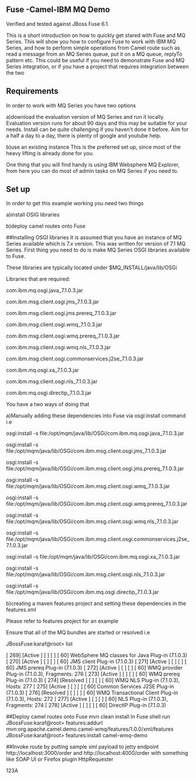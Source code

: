 ## Fuse -Camel-IBM MQ Demo

Verified and tested against JBoss Fuse 6.1.

This is a short introduction on how to quickly get stared with Fuse and MQ Series. This will show you how to configure Fuse to work with IBM MQ Series, and how to perform simple operations from Camel route such as read a message from an MQ Series queue, put it on a MQ queue, replyTo pattern etc. This could be useful if you need to demonstrate Fuse and MQ Series integration, or if you have a project that requires integration between the two



## Requirements

In order to work with MQ Series you have two options

a)download the evaluation version of MQ Series and run it locally. Evaluation version runs for about 90 days and this may be suitable for your needs. Install can be quite challenging if you haven't done it before. Aim for a half a day to a day, there is plenty of google and youtube help.

b)use an existing instance This is the preferred set up, since most of the heavy lifting is already done for you.


One thing that you will find handy is using IBM Websphere MQ Explorer, from here you can do most of admin tasks on MQ Series if you need to.




## Set up
In order to get this example working you need two things

a)install OSIG libraries

b)deploy camel routes onto Fuse

##Installing OSGI libraries
It is assumed that you have an instance of MQ Series available which is 7.x version. This was written for version of 7.1 MQ Series.
First thing you need to do is make MQ Series OSGI libraries available to Fuse.

These libraries are typically located under $MQ_INSTALL/java/lib/OSGi

 
Libraries that are required:

com.ibm.mq.osgi.java_7.1.0.3.jar

com.ibm.msg.client.osgi.jms_7.1.0.3.jar

com.ibm.msg.client.osgi.jms.prereq_7.1.0.3.jar

com.ibm.msg.client.osgi.wmq_7.1.0.3.jar

com.ibm.msg.client.osgi.wmq.prereq_7.1.0.3.jar

com.ibm.msg.client.osgi.wmq.nls_7.1.0.3.jar

com.ibm.msg.client.osgi.commonservices.j2se_7.1.0.3.jar

com.ibm.mq.osgi.xa_7.1.0.3.jar

com.ibm.msg.client.osgi.nls_7.1.0.3.jar

com.ibm.mq.osgi.directip_7.1.0.3.jar

  

You have a two ways of doing that
 

a)Manually adding these dependencies into Fuse via osgi:install command i.e

osgi:install -s file:/opt/mqm/java/lib/OSGi/com.ibm.mq.osgi.java_7.1.0.3.jar

osgi:install -s file:/opt/mqm/java/lib/OSGi/com.ibm.msg.client.osgi.jms_7.1.0.3.jar

osgi:install -s file:/opt/mqm/java/lib/OSGi/com.ibm.msg.client.osgi.jms.prereq_7.1.0.3.jar

osgi:install -s file:/opt/mqm/java/lib/OSGi/com.ibm.msg.client.osgi.wmq_7.1.0.3.jar

osgi:install -s file:/opt/mqm/java/lib/OSGi/com.ibm.msg.client.osgi.wmq.prereq_7.1.0.3.jar

osgi:install -s file:/opt/mqm/java/lib/OSGi/com.ibm.msg.client.osgi.wmq.nls_7.1.0.3.jar

osgi:install -s file:/opt/mqm/java/lib/OSGi/com.ibm.msg.client.osgi.commonservices.j2se_7.1.0.3.jar

osgi:install -s file:/opt/mqm/java/lib/OSGi/com.ibm.mq.osgi.xa_7.1.0.3.jar

osgi:install -s file:/opt/mqm/java/lib/OSGi/com.ibm.msg.client.osgi.nls_7.1.0.3.jar

osgi:install -s file:/opt/mqm/java/lib/OSGi/com.ibm.mq.osgi.directip_7.1.0.3.jar

 

b)creating a maven features project and setting these dependencies in the features.xml

Please refer to features project for an example
 

Ensure that all of the MQ bundles are started or resolved i.e

JBossFuse:karaf@root> list

 
[ 269] [Active	] [      	] [ 	] [   60] WebSphere MQ classes for Java Plug-in (7.1.0.3)
[ 270] [Active	] [      	] [ 	] [   60] JMS client Plug-in (7.1.0.3)
[ 271] [Active	] [      	] [ 	] [   60] JMS prereq Plug-in (7.1.0.3)
[ 272] [Active	] [      	] [ 	] [   60] WMQ provider Plug-in (7.1.0.3), Fragments: 276
[ 273] [Active	] [      	] [ 	] [   60] WMQ prereq Plug-in (7.1.0.3)
[ 274] [Resolved   ] [      	] [ 	] [   60] WMQ NLS Plug-in (7.1.0.3), Hosts: 277
[ 275] [Active	] [      	] [ 	] [   60] Common Services J2SE Plug-in (7.1.0.3)
[ 276] [Resolved   ] [      	] [ 	] [   60] WMQ Transactional Client Plug-in (7.1.0.3), Hosts: 272
[ 277] [Active	] [      	] [ 	] [   60] NLS Plug-in (7.1.0.3), Fragments: 274
[ 278] [Active	] [      	] [ 	] [   60] DirectIP Plug-in (7.1.0.3)

 

##Deploy camel routes onto Fuse
mvn clean install
In Fuse shell run
JBossFuse:karaf@root> features:addurl mvn:org.apache.camel.demo.camel-wmq/features/1.0.0/xml/features
JBossFuse:karaf@root> features:install camel-wmq-demo

##Invoke route 
by putting sample xml payload to jetty endpoint http://localhost:3000/order and http://localhost:4000/order
with something like SOAP UI or Firefox plugin HttpRequester
<?xml version="1.0" encoding="UTF-8"><Customer><id>123</id><name>A</name></Customer>







